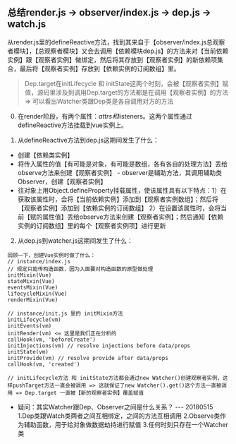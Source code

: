 ﻿## 总结render.js -> observer/index.js -> dep.js -> watch.js
从render.js里的defineReactive方法，找到其来自于【observer/index.js总观察者模块】，【总观察者模块】又会去调用【依赖模块dep.js】的方法来对【当前依赖实例】跟【观察者实例】做绑定，然后将其存放到【观察者实例】的新依赖项集合，最后将【观察者实例】存放到【依赖实例的订阅数组】里。

> Dep.target在initLifecycle 和 initState这两个时刻，会被【观察者实例】赋值，源码里涉及到调用Dep.target的方法都是在调用【观察者实例】的方法 => 可以看出Watcher类跟Dep类是各自调用对方的方法

0. 在render阶段，有两个属性：$attrs和$listeners。这两个属性通过defineReactive方法挂载到vue实例上。

1. 从defineReactive方法到dep.js这期间发生了什么：
- 创建【依赖类实例】 
- 将传入属性的值【有可能是对象，有可能是数组，各有各自的处理方法】丢给observe方法来创建【观察者实例】 - observer是辅助方法，其调用辅助类Observer，创建【观察者实例】
- 往对象上用Object.defineProperty挂载属性，使该属性具有以下特点：1）在获取该属性时，会将【当前依赖实例】添加到【观察者实例数组】；然后将【观察者实例】添加到【依赖实例的订阅数组】 2）在设置该属性时，会将当前【赋的属性值】丢给observe方法来创建【观察者实例】；然后通知【依赖实例的订阅数组】里的每个【观察者实例项】进行更新

2. 从dep.js到watcher.js这期间发生了什么：
```
回顾一下，创建Vue实例时做了什么：
// instance/index.js
// 规定只能传构造函数，因为入面要对构造函数的原型做处理
initMixin(Vue)  
stateMixin(Vue) 
eventsMixin(Vue)  
lifecycleMixin(Vue)  
renderMixin(Vue)  

// instance/init.js 里的 initMixin方法
initLifecycle(vm)
initEvents(vm)
initRender(vm) <= 这里是我们正在分析的
callHook(vm, 'beforeCreate')
initInjections(vm) // resolve injections before data/props
initState(vm)
initProvide(vm) // resolve provide after data/props
callHook(vm, 'created')

// initLifecycle方法 和 initState方法都会通过new Watcher()创建观察者实例，这样pushTarget方法一直会被调用 => 这就保证了new Watcher().get()这个方法一直被调用 => Dep.target 一直被【新的观察者实例】覆盖赋值
```

* 疑问：其实Watcher跟Dep、Observer之间是什么关系？ --- 20180515
1.Dep类跟Watch类两者之间互相绑定，之间的方法互相调用
2.Observe类作为辅助函数，用于给对象做数据劫持进行赋值
3.任何时刻只存在一个Watcher类